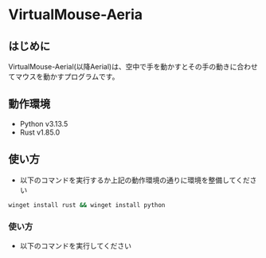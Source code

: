 # VirtualMouse-Aeria

## はじめに
VirtualMouse-Aerial(以降Aerial)は、空中で手を動かすとその手の動きに合わせてマウスを動かすプログラムです。

## 動作環境
 - Python v3.13.5
 - Rust v1.85.0

## 使い方
- 以下のコマンドを実行するか上記の動作環境の通りに環境を整備してください

``` setup.sh
winget install rust && winget install python
```

### 使い方
- 以下のコマンドを実行してください

``` use.sh

```
